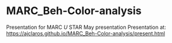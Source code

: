 # MARC_Beh-Color-analysis
Presentation for MARC *U* STAR May presentation
Presentation at: https://ajclaros.github.io/MARC_Beh-Color-analysis/present.html
